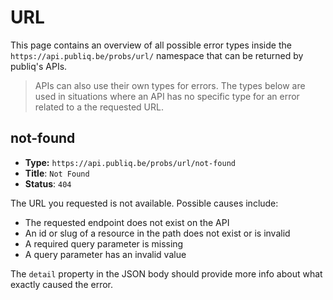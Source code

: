 # URL

This page contains an overview of all possible error types inside the `https://api.publiq.be/probs/url/` namespace that can be returned by publiq's APIs.

> APIs can also use their own types for errors. The types below are used in situations where an API has no specific type for an error related to a the requested URL.

## not-found

*   **Type:** `https://api.publiq.be/probs/url/not-found`
*   **Title**: `Not Found`
*   **Status**: `404`

The URL you requested is not available. Possible causes include:

*   The requested endpoint does not exist on the API
*   An id or slug of a resource in the path does not exist or is invalid
*   A required query parameter is missing
*   A query parameter has an invalid value

The `detail` property in the JSON body should provide more info about what exactly caused the error.
